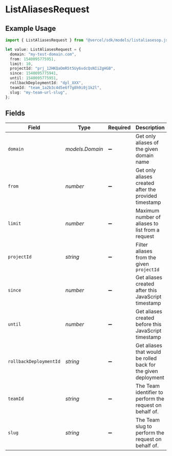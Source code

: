 # ListAliasesRequest

## Example Usage

```typescript
import { ListAliasesRequest } from "@vercel/sdk/models/listaliasesop.js";

let value: ListAliasesRequest = {
  domain: "my-test-domain.com",
  from: 1540095775951,
  limit: 10,
  projectId: "prj_12HKQaOmR5t5Uy6vdcQsNIiZgHGB",
  since: 1540095775941,
  until: 1540095775951,
  rollbackDeploymentId: "dpl_XXX",
  teamId: "team_1a2b3c4d5e6f7g8h9i0j1k2l",
  slug: "my-team-url-slug",
};
```

## Fields

| Field                                                          | Type                                                           | Required                                                       | Description                                                    | Example                                                        |
| -------------------------------------------------------------- | -------------------------------------------------------------- | -------------------------------------------------------------- | -------------------------------------------------------------- | -------------------------------------------------------------- |
| `domain`                                                       | *models.Domain*                                                | :heavy_minus_sign:                                             | Get only aliases of the given domain name                      | my-test-domain.com                                             |
| `from`                                                         | *number*                                                       | :heavy_minus_sign:                                             | Get only aliases created after the provided timestamp          | 1540095775951                                                  |
| `limit`                                                        | *number*                                                       | :heavy_minus_sign:                                             | Maximum number of aliases to list from a request               | 10                                                             |
| `projectId`                                                    | *string*                                                       | :heavy_minus_sign:                                             | Filter aliases from the given `projectId`                      | prj_12HKQaOmR5t5Uy6vdcQsNIiZgHGB                               |
| `since`                                                        | *number*                                                       | :heavy_minus_sign:                                             | Get aliases created after this JavaScript timestamp            | 1540095775941                                                  |
| `until`                                                        | *number*                                                       | :heavy_minus_sign:                                             | Get aliases created before this JavaScript timestamp           | 1540095775951                                                  |
| `rollbackDeploymentId`                                         | *string*                                                       | :heavy_minus_sign:                                             | Get aliases that would be rolled back for the given deployment | dpl_XXX                                                        |
| `teamId`                                                       | *string*                                                       | :heavy_minus_sign:                                             | The Team identifier to perform the request on behalf of.       | team_1a2b3c4d5e6f7g8h9i0j1k2l                                  |
| `slug`                                                         | *string*                                                       | :heavy_minus_sign:                                             | The Team slug to perform the request on behalf of.             | my-team-url-slug                                               |